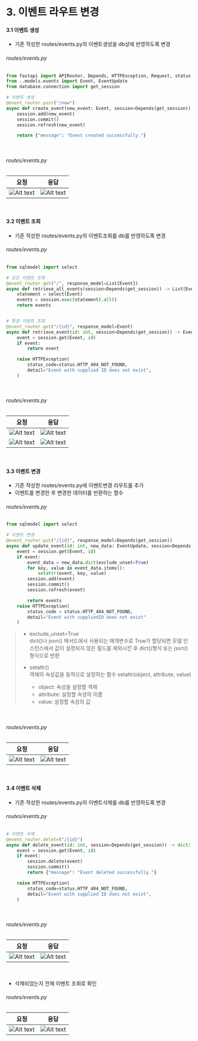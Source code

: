 # 3. 이벤트 라우트 변경
#### 3.1 이벤트 생성
- 기존 작성한 routes/events.py의 이벤트생성을 db상에 반영하도록 변경

###### routes/events.py
```python
from fastapi import APIRouter, Depends, HTTPException, Request, status
from ..models.events import Event, EventUpdate
from database.connection import get_session

# 이벤트 생성
@event_router.post("/new")
async def create_event(new_event: Event, session=Depends(get_session)) -> dict:
    session.add(new_event)
    session.commit()
    session.refresh(new_event)

    return {"message": "Event created successfully."}
```

<br/>

###### routes/events.py
| 요청                                  | 응답                                 |
| ------------------------------------- | ------------------------------------ |
| ![Alt text](img/part4_ch3_image1.png) | ![Alt text](img/part4_ch3_image.png) |

<br/>

#### 3.2 이벤트 조회
- 기존 작성한 routes/events.py의 이벤트조회를 db를 반영하도록 변경

###### routes/events.py
```python
from sqlmodel import select

# 모든 이벤트 조회
@event_router.get("/", response_model=List[Event])
async def retrieve_all_events(session=Depends(get_session)) -> List[Event]:
    statement = select(Event)
    events = session.exec(statement).all()
    return events


# 특정 이벤트 조회
@event_router.get("/{id}", response_model=Event)
async def retrieve_event(id: int, session=Depends(get_session)) -> Event:
    event = session.get(Event, id)
    if event:
        return event

    raise HTTPException(
        status_code=status.HTTP_404_NOT_FOUND,
        detail="Event with supplied ID does not exist",
    )
```

<br/>

###### routes/events.py
| 요청                                  | 응답                                  |
| ------------------------------------- | ------------------------------------- |
| ![Alt text](img/part4_ch3_image2.png) | ![Alt text](img/part4_ch3_image3.png) |
| ![Alt text](img/part4_ch3_image4.png) | ![Alt text](img/part4_ch3_image5.png) |

<br/>

#### 3.3 이벤트 변경
- 기존 작성한 routes/events.py에 이벤트변경 라우트를 추가
- 이벤트를 변경한 후 변경한 데이터를 반환하는 함수

###### routes/events.py
```python
from sqlmodel import select

# 이벤트 변경
@event_router.put("/{id}", response_model=Depends(get_session))
async def update_event(id: int, new_data: EventUpdate, session=Depends(get_session)) -> Event:
    event = session.get(Event, id)
    if event:
        event_data = new_data.dict(exclude_unset=True)
        for key, value in event_data.items():
            setattr(event, key, value)
        session.add(event)
        session.commit()
        session.refresh(event)

        return events
    raise HTTPException(
        status_code = status.HTTP_404_NOT_FOUND,
        detail="Event with suppliedID does not exist"
    )
```

> - exclude_unset=True  
>   dict()나 json() 메서드에서 사용되는 매개변수로 True가 할당되면 모델 인스턴스에서
>   값이 설정되지 않은 필드를 제외시킨 후 dict()형식 또는 json()형식으로 반환
> 
> - setattr()  
>   객체의 속성값을 동적으로 설정하는 함수
>   setattr(object, attribute, value)
>     - object: 속성을 설정할 객체
>     - attribute: 설정할 속성의 이름
>     - value: 설정할 속성의 값

<br/>

###### routes/events.py
| 요청                                  | 응답                                  |
| ------------------------------------- | ------------------------------------- |
| ![Alt text](img/part4_ch3_image6.png) | ![Alt text](img/part4_ch3_image7.png) |

<br/>

#### 3.4 이벤트 삭제
- 기존 작성한 routes/events.py의 이벤트삭제를 db를 반영하도록 변경

###### routes/events.py
```python
# 이벤트 삭제
@event_router.delete("/{id}")
async def delete_event(id: int, session=Depends(get_session)) -> dict:
    event = session.get(Event, id)
    if event:
        session.delete(event)
        session.commit()
        return {"message": "Event deleted successfully."}

    raise HTTPException(
        status_code=status.HTTP_404_NOT_FOUND,
        detail="Event with supplied ID does not exist",
    )
```

<br/>

###### routes/events.py
| 요청                                  | 응답                                  |
| ------------------------------------- | ------------------------------------- |
| ![Alt text](img/part4_ch3_image8.png) | ![Alt text](img/part4_ch3_image9.png) |

<br/>

- 삭제되었는지 전체 이벤트 조회로 확인
###### routes/events.py
| 요청                                   | 응답                                   |
| -------------------------------------- | -------------------------------------- |
| ![Alt text](img/part4_ch3_image10.png) | ![Alt text](img/part4_ch3_image11.png) |